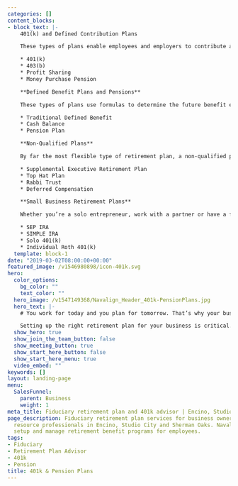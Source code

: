 ```yaml
---
categories: []
content_blocks:
- block_text: |-
    401(k) and Defined Contribution Plans

    These types of plans enable employees and employers to contribute a certain amount of compensation directly to a retirement savings plan. Under these arrangements, a certain dollar amount or percentage of compensation is contributed to the plan for the benefit of eligible participants.

    * 401(k)
    * 403(b)
    * Profit Sharing
    * Money Purchase Pension

    **Defined Benefit Plans and Pensions**

    These types of plans use formulas to determine the future benefit eligible participants are to receive at retirement. Defined benefit plans can provide significantly higher tax savings deferrals and retirement benefits compared to defined contribution plans.

    * Traditional Defined Benefit
    * Cash Balance
    * Pension Plan

    **Non-Qualified Plans**

    By far the most flexible type of retirement plan, a non-qualified plan is not subject to ERISA guidelines. These types of plans can be setup to specifically benefit certain key employees and owners, as such, they come with additional risks and drawbacks to consider.

    * Supplemental Executive Retirement Plan
    * Top Hat Plan
    * Rabbi Trust
    * Deferred Compensation

    **Small Business Retirement Plans**

    Whether you’re a solo entrepreneur, work with a partner or have a few employees, specific types of retirement plans are better suited for closely held businesses. We help business owners benefit from the simplicity and lower costs associated with these types of retirement plans.

    * SEP IRA
    * SIMPLE IRA
    * Solo 401(k)
    * Individual Roth 401(k)
  template: block-1
date: "2019-03-02T08:00:00+00:00"
featured_image: /v1546980898/icon-401k.svg
hero:
  color_options:
    bg_color: ""
    text_color: ""
  hero_image: /v1547149368/Navalign_Header_401k-PensionPlans.jpg
  hero_text: |-
    # You work for today and you plan for tomorrow. That’s why your business goals should align with your retirement benefits.

    Setting up the right retirement plan for your business is critical. It can help reduce taxes, increase savings and incentivize key employees. We invite you to learn how our team of fiduciary retirement plan experts can help your business with a variety of retirement benefit programs.
  show_hero: true
  show_join_the_team_button: false
  show_meeting_button: true
  show_start_here_button: false
  show_start_here_menu: true
  video_embed: ""
keywords: []
layout: landing-page
menu:
  SalesFunnel:
    parent: Business
    weight: 1
meta_title: Fiduciary retirement plan and 401k advisor | Encino, Studio City
page_description: Fiduciary retirement plan services for business owners and human
  resource professionals in Encino, Studio City and Sherman Oaks. Navalign helps employers
  setup and manage retirement benefit programs for employees.
tags:
- Fiduciary
- Retirement Plan Advisor
- 401k
- Pension
title: 401k & Pension Plans
---
```

